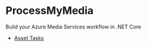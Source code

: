 # ProcessMyMedia
Build your Azure Media Services workflow in .NET Core

* [Asset Tasks](src/ProcessMyMedia/Tasks/Asset)
